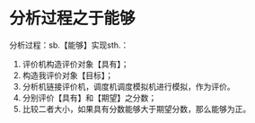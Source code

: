 # 分析过程之于能够
分析过程：sb.【能够】实现sth.：

1. 评价机构造评价对象【具有】；
1. 构造我评价对象【目标】；
1. 分析机链接评价机，调度机调度模拟机进行模拟，作为评价。
1. 分别评价【具有】和【期望】之分数；
1. 比较二者大小，如果具有分数能够大于期望分数，那么能够为正。
